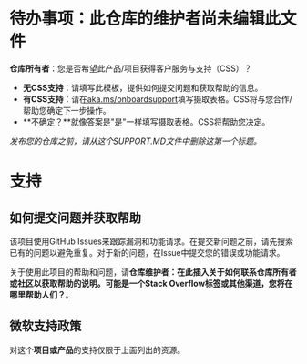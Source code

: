 # 待办事项：此仓库的维护者尚未编辑此文件

**仓库所有者**：您是否希望此产品/项目获得客户服务与支持（CSS）？

- **无CSS支持**：请填写此模板，提供如何提交问题和获取帮助的信息。
- **有CSS支持**：请在[aka.ms/onboardsupport](https://aka.ms/onboardsupport)填写摄取表格。CSS将与您合作/帮助您确定下一步操作。
- **不确定？**就像答案是"是"一样填写摄取表格。CSS将帮助您决定。

*发布您的仓库之前，请从这个SUPPORT.MD文件中删除这第一个标题。*

# 支持

## 如何提交问题并获取帮助

该项目使用GitHub Issues来跟踪漏洞和功能请求。在提交新问题之前，请先搜索已有的问题以避免重复。对于新的问题，在Issue中提交您的错误或功能请求。

关于使用此项目的帮助和问题，请**仓库维护者：在此插入关于如何联系仓库所有者或社区以获取帮助的说明。可能是一个Stack Overflow标签或其他渠道，您将在哪里帮助人们？**。

## 微软支持政策

对这个**项目或产品**的支持仅限于上面列出的资源。